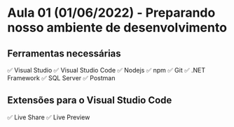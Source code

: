 # Aula 01 (01/06/2022) - Preparando nosso ambiente de desenvolvimento

## Ferramentas necessárias

:white_check_mark: Visual Studio
:white_check_mark: Visual Studio Code
:white_check_mark: Nodejs
:white_check_mark: npm
:white_check_mark: Git
:white_check_mark: .NET Framework
:white_check_mark: SQL Server
:white_check_mark: Postman

## Extensões para o Visual Studio Code

:white_check_mark: Live Share
:white_check_mark: Live Preview

